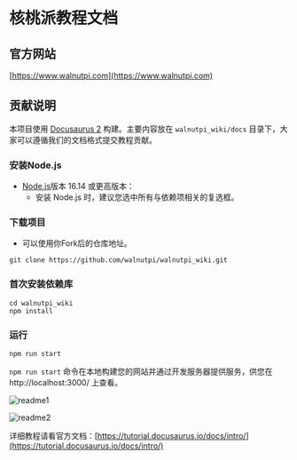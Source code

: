 # 核桃派教程文档

## 官方网站

[https://www.walnutpi.com](https://www.walnutpi.com)

## 贡献说明

本项目使用 [Docusaurus 2](https://docusaurus.io/) 构建。主要内容放在 `walnutpi_wiki/docs` 目录下，大家可以遵循我们的文档格式提交教程贡献。

### 安装Node.js

* [Node.js](https://nodejs.org/en/download/)版本 16.14 或更高版本：
  * 安装 Node.js 时，建议您选中所有与依赖项相关的复选框。

### 下载项目

* 可以使用你Fork后的仓库地址。

```
git clone https://github.com/walnutpi/walnutpi_wiki.git
```

### 首次安装依赖库 

```
cd walnutpi_wiki
npm install
```

### 运行
```
npm run start
```

`npm run start` 命令在本地构建您的网站并通过开发服务器提供服务，供您在 http://localhost:3000/ 上查看。

![readme1](./static/img/readme1.png)

![readme2](./static/img/readme2.png)

详细教程请看官方文档：[https://tutorial.docusaurus.io/docs/intro/](https://tutorial.docusaurus.io/docs/intro/)